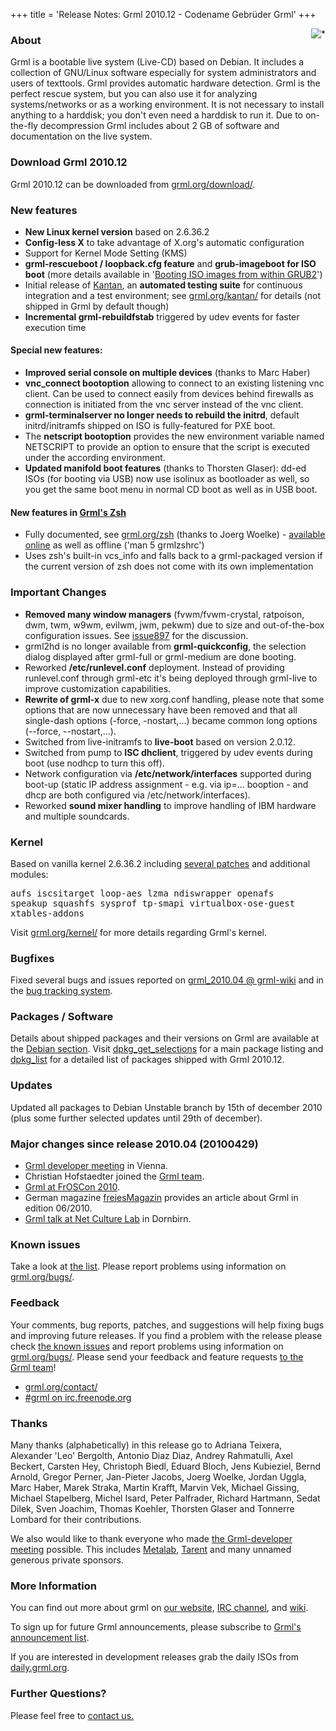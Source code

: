 +++
title = 'Release Notes: Grml 2010.12 - Codename Gebrüder Grml'
+++

<p><a href="/screenshots/"><img align="right" style="margin-left: 20px;
border: 0" src="/screenshots/grml_2010.12.jpg" alt="*" /></a></p>

<h3>About</h3>

<p>Grml is a bootable live system (Live-CD) based on Debian. It
includes a collection of GNU/Linux software especially for system
administrators and users of texttools. Grml provides automatic hardware
detection. Grml is the perfect rescue system, but you can also use it for
analyzing systems/networks or as a working environment. It is not
necessary to install anything to a harddisk; you don't even need a
harddisk to run it. Due to on-the-fly decompression Grml includes about
2 GB of software and documentation on the live system.</p>

<h3>Download Grml 2010.12</h3>

<p>Grml 2010.12 can be downloaded from <a href="/download/">grml.org/download/</a>.</p>

<h3>New features</h3>

<ul>

<li><strong>New Linux kernel version</strong> based on 2.6.36.2</li>

<li><strong>Config-less X</strong> to take advantage of X.org's automatic configuration</li>

<li>Support for Kernel Mode Setting (KMS)</li>

<li><strong>grml-rescueboot / loopback.cfg feature</strong> and <strong>grub-imageboot for ISO boot</strong> (more details available in '<a href="http://michael-prokop.at/blog/2011/01/07/booting-iso-images-from-within-grub2/">Booting ISO images from within GRUB2</a>')</li>

<li>Initial release of <a href="http://grml.org/kantan/">Kantan</a>, an <strong>automated testing suite</strong> for continuous integration and a test environment; see <a href="http://grml.org/kantan/">grml.org/kantan/</a> for details (not shipped in Grml by default though)

<li><strong>Incremental grml-rebuildfstab</strong> triggered by udev events for faster execution time</li>

</ul>

<h4>Special new features:</h4>

<ul>

<li><strong>Improved serial console on multiple devices</strong> (thanks to Marc Haber)</li>

<li><strong>vnc_connect bootoption</strong> allowing to connect to an existing listening vnc client. Can be used to connect easily from devices behind firewalls as connection is initiated from the vnc server instead of the vnc client.</li>

<li><strong>grml-terminalserver no longer needs to rebuild the initrd</strong>, default initrd/initramfs shipped on ISO is fully-featured for PXE boot.</li>

<li>The <strong>netscript bootoption</strong> provides the new environment variable named NETSCRIPT to provide an option to ensure that the script is executed under the according environment.</li>

<li><strong>Updated manifold boot features</strong> (thanks to Thorsten Glaser): dd-ed ISOs (for booting via USB) now use isolinux as bootloader as well, so you get the same boot menu in normal CD boot as well as in USB boot.</li>

</ul>

<h4>New features in <a href="/zsh/#grmlzshrc">Grml's Zsh</a></h4>

<ul>
<li>Fully documented, see <a href="http://grml.org/zsh/">grml.org/zsh</a>  (thanks to Joerg Woelke) - <a href="http://grml.org/zsh/grmlzshrc.html">available online</a> as well as offline ('man 5 grmlzshrc')
<li>Uses zsh's built-in vcs_info and falls back to a grml-packaged version if the current version of zsh does not come with its own implementation
</ul>

<h3>Important Changes</h3>

<ul>

<li><strong>Removed many window managers</strong> (fvwm/fvwm-crystal, ratpoison, dwm, twm, w9wm, evilwm, jwm, pekwm) due to size and out-of-the-box configuration issues. See <a href="http://bts.grml.org/grml/issue897">issue897</a> for the discussion.</li>

<li>grml2hd is no longer available from <strong>grml-quickconfig</strong>, the selection dialog displayed after grml-full or grml-medium are done booting.</li>

<li>Reworked <strong>/etc/runlevel.conf</strong> deployment. Instead of providing runlevel.conf through grml-etc it's being deployed through grml-live to improve customization capabilities.</li>

<li><strong>Rewrite of grml-x</strong> due to new xorg.conf handling, please note that some options that are now unnecessary have been removed and that all single-dash options (-force, -nostart,...) became common long options (--force, --nostart,...).</li>

<li>Switched from live-initramfs to <strong>live-boot</strong> based on version 2.0.12.</li>

<li>Switched from pump to <strong>ISC dhclient</strong>, triggered by udev events during boot (use nodhcp to turn this off).</li>

<li>Network configuration via <strong>/etc/network/interfaces</strong> supported during boot-up (static IP address assignment - e.g. via ip=... booption - and dhcp are both configured via /etc/network/interfaces).</li>

<li>Reworked <strong>sound mixer handling</strong> to improve handling of IBM hardware and multiple soundcards.</li>

</ul>

<h3>Kernel</h3>

<p>Based on vanilla kernel 2.6.36.2 including <a
href="/kernel/">several patches</a> and additional modules:</p>

<pre class="rahmen">
aufs iscsitarget loop-aes lzma ndiswrapper openafs
speakup squashfs sysprof tp-smapi virtualbox-ose-guest
xtables-addons
</pre>

<p>Visit <a href="/kernel/">grml.org/kernel/</a> for more details
regarding Grml's kernel.</p>

<h3>Bugfixes</h3>

<p>Fixed several bugs and issues reported on <a
href="https://github.com/grml/grml/wiki/grml_2010.04">grml_2010.04 @
grml-wiki</a> and in the <a href="http://bts.grml.org/grml/">bug
tracking system</a>.</p>

<h3>Packages / Software</h3>

<p>Details about shipped packages and their versions on Grml are
available at the <a href="/files/#debian">Debian section</a>. Visit
<a href="/files/release-2010.12/dpkg_get_selections">dpkg_get_selections</a>
for a main package listing and
<a href="/files/release-2010.12/dpkg_list">dpkg_list</a> for a
detailed list of packages shipped with Grml 2010.12.</p>

<h3>Updates</h3>

<p>Updated all packages to Debian Unstable branch by 15th of december
2010 (plus some further selected updates until 29th of december).</p>

<!--
<p>Removed 174 packages (excluding lib* and *2.6.33-grml*) - please
notice that some of them are available under
different names/in different packages:</p>

<pre class="rahmen">
*2.6.33-grml* lib*

2vcard abs-guide ace-of-penguins apt-xapian-index
archivemail asr-manpages astyle aterm aub auto-apt axp
bibcursed bluez-alsa cabber calcurse calife camserv
cbrowser cddb cdecl cdrbq cdrecord cdtool check clive
cmatrix conky console-common console-tools
cpuburn-in-binary cvs-buildpackage cw cwcp ddccontrol
ddccontrol-db dvdrtools dwm dwm-tools emcast evilwm faad
fdflush fdutils fgetty figlet filepp filetraq fluxconf
fnord fusesmb fvwm fvwm-crystal-minimal geresh gif2png
giftcurs gnupg-curl gnupg-pkcs11-scd gocr gq gs-common
habak hasciicam hnb hotkeys i8kutils ibritish icecast2
ifplugd ike-scan ingerman ipx irb irb1.8 irpas isakmpd
isdnactivecards jailtool jwm kbd-compat kqemu-common
live-initramfs loco lslk mgetty mgp moosic mp3blaster
mp3wrap mpage mplayer-skin-blue mrxvt mrxvt-common
mtd-tools multi-aterm ncpfs nedit netstat-nat
nictools-nopci nstx odbcinst1debian1 offlineimap
openafs-client opencryptoki pamusb-tools pcopy
pdns-backend-ldap pdns-backend-pgsql pdns-backend-pipe
pdns-backend-sqlite pdns-server pdumpfs pekwm perf
playmp3list pmidi postgresql-client-8.4 ppmd psfontmgr psh
python-xapian ratmenu ratpoison rdiff rdiff-backup rdoc
rdoc1.8 rman router-audit-tool scsiadd smake snmp snowdrop
speechd-up splitvt starttls swapd tcl8.3 thttpd tla
toshset toshutils tpm-tools trousers ttmkfdir twm unixcw
uswsusp w9wm wmmisc wprint wyrd x2x xfonts-intl-european
xfs xpdf-common xserver-xorg-input-aiptek
xserver-xorg-input-elographics xserver-xorg-input-evtouch
xserver-xorg-input-joystick xserver-xorg-input-kbd
xserver-xorg-input-mouse xserver-xorg-input-penmount
xserver-xorg-input-vmmouse xserver-xorg-input-void
xserver-xorg-video-amd xserver-xorg-video-dummy
xserver-xorg-video-glint xserver-xorg-video-ivtv
xserver-xorg-video-radeonhd xserver-xorg-video-tga
xserver-xorg-video-v4l xserver-xorg-video-via yaird ysm
</pre>

<p>Added 46 new packages (exluding lib* and *2.6.36-grml*):</p>

<pre class="rahmen">

3270-common acpi-fakekey anthy-common aufs-tools
bitlbee-common c3270 console-setup cups-ppdc diff ekeyd
fbcat gcc-4.2-base gcc-4.3-base gconf2-common git
grml-rescueboot growisofs hunspell hunspell-de-de
hunspell-en-us i3-wm iamerican isc-dhcp-client
isc-dhcp-common isc-dhcp-server jackd2 kbd keynav
live-boot live-boot-initramfs-tools lua5.1 m17n-contrib
mktemp nsd3 odbcinst1debian2 postgresql-client-9.0
python-apt-common python-chardet python-mutagen
python-openssl python-pycurl squashfs-tools suckless-tools
x11vnc-data xserver-xorg-video-nouveau zenity
</pre>
-->

<h3>Major changes since release 2010.04 (20100429)</h3>

<ul>

<li><a href="http://grml.org/reports/devmeeting_2010/">Grml developer meeting</a> in Vienna.</li>

<li>Christian Hofstaedter joined the <a href="http://grml.org/team/">Grml team</a>.</li>

<li><a href="http://grml.supersized.org/archives/347-Event-Grml-at-FrOSCon-2010.html">Grml at FrOSCon 2010</a>.</li>

<li>German magazine <a href="http://www.freiesmagazin.de/">freiesMagazin</a> provides an article about Grml in edition 06/2010.</li>

<li><a href="http://grml.supersized.org/archives/343-Event-Grml-Talk-in-DornbirnAustria.html">Grml talk at Net Culture Lab</a> in Dornbirn.</li>

</ul>

<h3>Known issues</h3>

<p>Take a look at <a
href="/bugs/known/">the list</a>.
Please report problems using information on <a
href="/bugs/">grml.org/bugs/</a>.</p>

<h3>Feedback</h3>

<p>Your comments, bug reports, patches, and suggestions will help
fixing bugs and improving future releases. If you find a problem with
the release please check <a
href="/bugs/known/">the known issues</a> and report problems using information on <a
href="/bugs/">grml.org/bugs/</a>. Please send your feedback and
feature requests <a href="/contact/">to the Grml team</a>!</p>

<ul>
<li><a href="/contact/">grml.org/contact/</a>
<li><a href="/irc/">#grml on irc.freenode.org</a>
</ul>

<a name="thanks"></a>
<h3>Thanks</h3>

<p>Many thanks (alphabetically) in this release go to
Adriana Teixera,
Alexander 'Leo' Bergolth,
Antonio Diaz Diaz,
Andrey Rahmatulli,
Axel Beckert,
Carsten Hey,
Christoph Biedl,
Eduard Bloch,
Jens Kubieziel,
Bernd Arnold,
Gregor Perner,
Jan-Pieter Jacobs,
Joerg Woelke,
Jordan Uggla,
Marc Haber,
Marek Straka,
Martin Krafft,
Marvin Vek,
Michael Gissing,
Michael Stapelberg,
Michel Isard,
Peter Palfrader,
Richard Hartmann,
Sedat Dilek,
Sven Joachim,
Thomas Koehler,
Thorsten Glaser and
Tonnerre Lombard
for their contributions.</p>

<p>We also would like to thank everyone who made <a href="/reports/devmeeting_2010/">the Grml-developer
meeting</a> possible. This includes <a href="http://metalab.at/">Metalab</a>,
<a href="http://www.tarent.de/">Tarent</a> and many unnamed generous private sponsors.</p>

<h3>More Information</h3>

<p>You can find out more about grml on <a href="/">our website</a>, <a
href="/irc/">IRC channel</a>, and <a
href="http://wiki.grml.org/">wiki</a>.

<p>To sign up for future Grml announcements, please subscribe to <a
href="http://lists.mur.at/mailman/listinfo/grml-announce">Grml's
announcement list</a>.</p>

<p>If you are interested in development releases grab the daily ISOs
from <a href="http://daily.grml.org/">daily.grml.org</a>.</p>

<h3>Further Questions?</h3>

<p>Please feel free to <a href="http://grml.org/contact/">contact us.</a></p>
